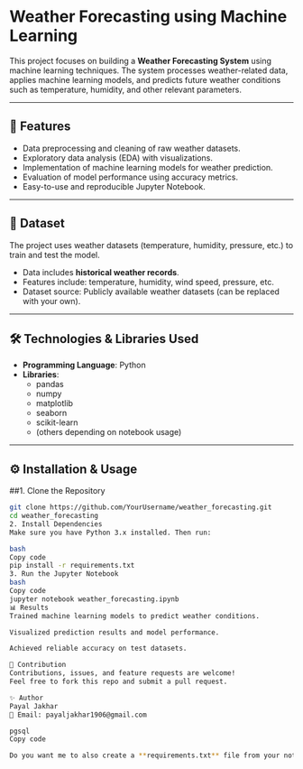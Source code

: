 # Weather Forecasting using Machine Learning

This project focuses on building a **Weather Forecasting System** using machine learning techniques. The system processes weather-related data, applies machine learning models, and predicts future weather conditions such as temperature, humidity, and other relevant parameters.  

---

## 🚀 Features
- Data preprocessing and cleaning of raw weather datasets.  
- Exploratory data analysis (EDA) with visualizations.  
- Implementation of machine learning models for weather prediction.  
- Evaluation of model performance using accuracy metrics.  
- Easy-to-use and reproducible Jupyter Notebook.  

---

## 📂 Dataset
The project uses weather datasets (temperature, humidity, pressure, etc.) to train and test the model.  
- Data includes **historical weather records**.  
- Features include: temperature, humidity, wind speed, pressure, etc.  
- Dataset source: Publicly available weather datasets (can be replaced with your own).  

---

## 🛠️ Technologies & Libraries Used
- **Programming Language**: Python  
- **Libraries**:  
  - pandas  
  - numpy  
  - matplotlib  
  - seaborn  
  - scikit-learn  
  - (others depending on notebook usage)  

---

## ⚙️ Installation & Usage

##1. Clone the Repository
```bash
git clone https://github.com/YourUsername/weather_forecasting.git
cd weather_forecasting
2. Install Dependencies
Make sure you have Python 3.x installed. Then run:

bash
Copy code
pip install -r requirements.txt
3. Run the Jupyter Notebook
bash
Copy code
jupyter notebook weather_forecasting.ipynb
📊 Results
Trained machine learning models to predict weather conditions.

Visualized prediction results and model performance.

Achieved reliable accuracy on test datasets.

🤝 Contribution
Contributions, issues, and feature requests are welcome!
Feel free to fork this repo and submit a pull request.

✨ Author
Payal Jakhar
📧 Email: payaljakhar1906@gmail.com

pgsql
Copy code

Do you want me to also create a **requirements.txt** file from your notebook automatically (s
